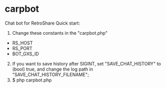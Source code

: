 # carpbot
Chat bot for RetroShare
Quick start: 
1) Change these constants in the "carpbot.php" 
- RS_HOST
- RS_PORT
- BOT_GXS_ID
2) If you want to save history after SIGINT, set "SAVE_CHAT_HISTORY" to (bool) true, and change the log path in "SAVE_CHAT_HISTORY_FILENAME";
3) $ php carpbot.php
